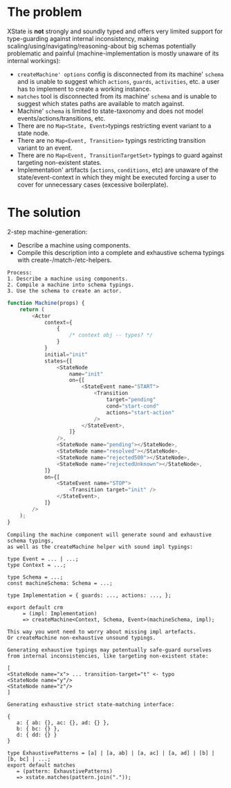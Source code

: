 # The problem

XState is __not__ strongly and soundly typed and offers very limited support for type-guarding against internal inconsistency, making scaling/using/navigating/reasoning-about big schemas potentially problematic and painful (machine-implementation is mostly unaware of its internal workings):

- `createMachine' options` config is disconnected from its machine' `schema` and is unable to suggest which `actions`, `guards`, `activities`, etc. a user has to implement to create a working instance.
- `matches` tool is disconnected from its machine' `schema` and is unable to suggest which states paths are available to match against.
- Machine' `schema` is limited to state-taxonomy and does not model events/actions/transitions, etc.
- There are no `Map<State, Event>`typings restricting event variant to a state node.
- There are no `Map<Event, Transition>` typings restricting transition variant to an event.
- There are no `Map<Event, TransitionTargetSet>` typings to guard against targeting non-existent states.
- Implementation' artifacts (`actions`, `conditions`, etc) are unaware of the state/event-context in which they might be executed forcing a user to cover for unnecessary cases (excessive boilerplate).

# The solution

2-step machine-generation:

- Describe a machine using components.
- Compile this description into a complete and exhaustive schema typings with create-/match-/etc-helpers.

```
Process:
1. Describe a machine using components.
2. Compile a machine into schema typings.
3. Use the schema to create an actor.
```

```typescript
function Machine(props) {
    return (
        <Actor
            context={
                {
                    /* context obj -- types? */
                }
            }
            initial="init"
            states={[
                <StateNode
                    name="init"
                    on={[
                        <StateEvent name="START">
                            <Transition
                                target="pending"
                                cond="start-cond"
                                actions="start-action"
                            />
                        </StateEvent>,
                    ]}
                />,
                <StateNode name="pending"></StateNode>,
                <StateNode name="resolved"></StateNode>,
                <StateNode name="rejected500"></StateNode>,
                <StateNode name="rejectedUnknown"></StateNode>,
            ]}
            on={[
                <StateEvent name="STOP">
                    <Transition target="init" />
                </StateEvent>,
            ]}
        />
    );
}
```

```
Compiling the machine component will generate sound and exhaustive schema typings,
as well as the createMachine helper with sound impl typings:

type Event = ... | ...;
type Context = ...;

type Schema = ...;
const machineSchema: Schema = ...;

type Implementation = { guards: ..., actions: ..., };

export default crm
     = (impl: Implementation)
     => createMachine<Context, Schema, Event>(machineSchema, impl);

This way you wont need to worry about missing impl artefacts.
Or createMachine non-exhaustive unsound typings.
```

```
Generating exhaustive typings may potentually safe-guard ourselves
from internal inconsistencies, like targeting non-existent state:

[
<StateNode name="x"> ... transition-target="t" <- typo
<StateNode name="y"/>
<StateNode name="z"/>
]

```

```
Generating exhaustive strict state-matching interface:
 
{
   a: { ab: {}, ac: {}, ad: {} },
   b: { bc: {} },
   d: { dd: {} }
}
 
type ExhaustivePatterns = [a] | [a, ab] | [a, ac] | [a, ad] | [b] | [b, bc] | ...;
export default matches 
   = (pattern: ExhaustivePatterns)
   => xstate.matches(pattern.join("."));

```
